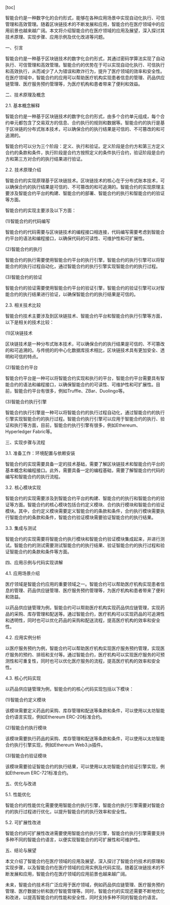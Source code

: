 
[toc]                    
                
                
智能合约是一种数字化的合约形式，能够在各种应用场景中实现自动化执行、可信管理和高效管理。随着区块链技术的不断发展和应用，智能合约在医疗领域中的应用前景也越来越广阔。本文将介绍智能合约在医疗领域的应用及展望，深入探讨其技术原理、实现步骤、应用示例及优化改进等问题。

一、引言

智能合约是一种基于区块链技术的数字化合约形式，其通过密码学算法实现了自动执行、可信管理和高效管理。智能合约的优势在于可以实现自动化执行、可信执行和高效执行，从而减少了人为错误和欺诈行为，提升了医疗领域的效率和安全性。在医疗领域中，智能合约的应用可以帮助医疗机构实现患者信息的管理、药品供应链管理、医疗服务预约管理等，为医疗机构和患者带来了便利和效益。

二、技术原理及概念

2.1. 基本概念解释

智能合约是一种基于区块链技术的数字化合约形式，由多个合约单元组成，每个合约单元都包含了交易双方的信息、合约执行的规则和数据等。智能合约的执行是基于区块链的分布式账本技术，可以确保合约的执行结果是可信的、不可篡改的和可追溯的。

智能合约可以分为三个阶段：定义、执行和验证。定义阶段是合约方和第三方定义合约的条款和条件，执行阶段是合约方按照定义的条件执行合约，验证阶段是合约方和第三方对合约的执行结果进行验证。

2.2. 技术原理介绍

智能合约的实现原理基于区块链技术。区块链技术的核心在于分布式账本技术，可以确保合约的执行结果是可信的、不可篡改的和可追溯的。智能合约的实现原理主要涉及智能合约平台的构建、智能合约的部署、智能合约的执行和智能合约的验证等方面。

智能合约的实现主要涉及以下方面：

(1)智能合约的代码编写

智能合约的代码需要与区块链技术的编程接口相连接，代码编写需要考虑到智能合约平台的语法和编程接口，以确保代码的可读性、可维护性和可扩展性。

(2)智能合约的执行

智能合约的执行需要使用智能合约平台的执行引擎，智能合约的执行引擎可以将智能合约的执行过程自动化，通过智能合约的执行引擎实现智能合约的执行过程。

(3)智能合约的验证

智能合约的验证需要使用智能合约平台的验证引擎，智能合约的验证引擎可以对智能合约的执行结果进行验证，以确保智能合约的执行结果是可信的。

2.3. 相关技术比较

智能合约技术主要涉及到区块链技术、智能合约平台和智能合约执行引擎等方面，以下是相关的技术比较：

(1)区块链技术

区块链技术是一种分布式账本技术，可以确保合约的执行结果是可信的、不可篡改的和可追溯的。与传统的的中心化数据库技术相比，区块链技术具有更加安全、透明和可信的特点。

(2)智能合约平台

智能合约平台是一种可以将智能合约实现和执行的平台，智能合约平台需要具有智能合约的语法和编程接口，以确保智能合约的可读性、可维护性和可扩展性。目前，智能合约平台有很多，例如Truffle、ZBar、Duolingo等。

(3)智能合约执行引擎

智能合约执行引擎是一种可以将智能合约的执行过程自动化，通过智能合约的执行引擎实现智能合约的执行过程。智能合约执行引擎可以应用于智能合约的执行、验证和执行等方面，目前，智能合约执行引擎有很多，例如Ethereum、Hyperledger Fabric等。

三、实现步骤与流程

3.1. 准备工作：环境配置与依赖安装

智能合约的实现需要具备一定的技术基础，需要了解区块链技术和智能合约平台的基本概念和编程接口。此外，需要具备一定的编程基础，需要了解智能合约代码的编写和智能合约的执行流程。

3.2. 核心模块实现

智能合约的实现需要涉及到智能合约平台的构建、智能合约的执行和智能合约的验证等方面。智能合约的核心模块包括合约定义模块、合约执行模块和智能合约验证模块。其中，合约定义模块需要定义智能合约的条款和条件，合约执行模块需要执行智能合约的条款和条件，智能合约验证模块需要验证智能合约的执行结果。

3.3. 集成与测试

智能合约的实现需要将智能合约执行模块和智能合约验证模块集成起来，并进行测试。智能合约的测试需要测试智能合约的执行结果、验证智能合约的执行过程和验证智能合约的条款和条件等方面。

四、应用示例与代码实现讲解

4.1. 应用场景介绍

医疗领域是智能合约应用的重要领域之一。智能合约可以帮助医疗机构实现患者信息的管理、药品供应链管理、医疗服务预约管理等，为医疗机构和患者带来了便利和效益。

以药品供应链管理为例，智能合约可以帮助医疗机构实现药品供应链管理，实现药品的采购、库存管理和配送等。通过智能合约，医疗机构可以实现药品的可追溯性和透明性，同时也可以优化药品的采购和配送流程，提高医疗机构的效率和安全性。

4.2. 应用实例分析

以医疗服务预约为例，智能合约可以帮助医疗机构实现医疗服务预约管理，实现医疗服务的预约、排班和支付等。通过智能合约，医疗机构可以实现医疗服务的可预测性和可重复性，同时也可以优化医疗服务的流程，提高医疗机构的效率和安全性。

4.3. 核心代码实现

以药品供应链管理为例，智能合约的核心代码实现包括以下模块：

(1)智能合约定义模块

该模块需要定义药品的采购、库存管理和配送等条款和条件，可以使用以太坊智能合约语言实现，例如Ethereum ERC-20标准合约。

(2)智能合约执行模块

该模块需要执行药品的采购、库存管理和配送等条款和条件，可以使用以太坊智能合约执行引擎实现，例如Ethereum Web3.js插件。

(3)智能合约验证模块

该模块需要验证智能合约的执行结果，可以使用以太坊智能合约验证引擎实现，例如Ethereum ERC-721标准合约。

五、优化与改进

5.1. 性能优化

智能合约的性能优化需要使用智能合约执行引擎，智能合约执行引擎需要对智能合约的执行过程进行优化，以提升智能合约的执行效率和安全性。

5.2. 可扩展性改进

智能合约的可扩展性改进需要使用智能合约执行引擎，智能合约执行引擎需要支持多种不同的智能合约语言，以便实现智能合约的可扩展性和可维护性。

五、结论与展望

本文介绍了智能合约在医疗领域的应用及展望，深入探讨了智能合约技术的原理和实现步骤，以及智能合约在医疗领域的应用实例及代码实现。随着区块链技术的不断发展和应用，智能合约在医疗领域的应用前景也越来越广阔。

未来，智能合约技术将广泛应用于医疗领域，例如药品供应链管理、医疗服务预约管理、医疗数据分析和医疗智能管理等。同时，智能合约的实现还需要不断地优化和改进，以提高智能合约的性能和安全性，同时支持多种不同的智能合约语言。

